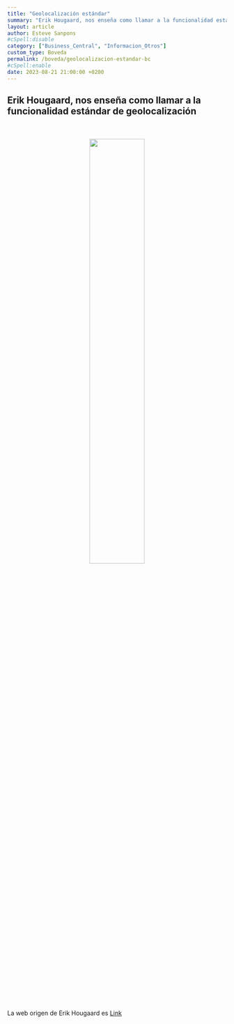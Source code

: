 ```yaml
---
title: "Geolocalización estándar"
summary: "Erik Hougaard, nos enseña como llamar a la funcionalidad estándar de geolocalización"
layout: article
author: Esteve Sanpons
#cSpell:disable
category: ["Business_Central", "Informacion_Otros"]
custom_type: Boveda
permalink: /boveda/geolocalizacion-estandar-bc
#cSpell:enable
date: 2023-08-21 21:00:00 +0200
---
```


## Erik Hougaard, nos enseña como llamar a la funcionalidad estándar de geolocalización

<br>
<br>

<div align="center">
  <a href="https://www.youtube.com/watch?v=teNj-R3w95k">
    <img src="https://www.hougaard.com/wp-content/uploads/2023/08/Screenshot-2023-08-05-140500-1024x576.jpg" width="50%" height="50%">
  </a>
</div>

<br>

<br>

La web origen de Erik Hougaard es [Link](https://www.hougaard.com/)
